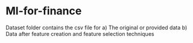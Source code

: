 # Ml-for-finance
Dataset folder contains the csv file for a) The original or provided data b) Data after feature creation and feature selection techniques


